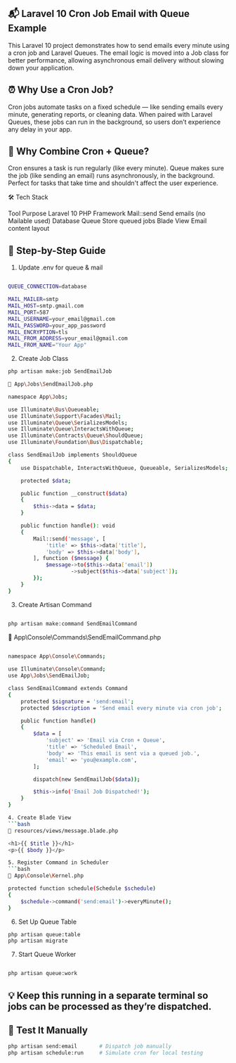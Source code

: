 ## 📬 Laravel 10 Cron Job Email with Queue Example
This Laravel 10 project demonstrates how to send emails every minute using a cron job and Laravel Queues. The email logic is moved into a Job class for better performance, allowing asynchronous email delivery without slowing down your application.

## ⏰ Why Use a Cron Job?
Cron jobs automate tasks on a fixed schedule — like sending emails every minute, generating reports, or cleaning data. When paired with Laravel Queues, these jobs can run in the background, so users don’t experience any delay in your app.

## 🔄 Why Combine Cron + Queue?
Cron ensures a task is run regularly (like every minute).
Queue makes sure the job (like sending an email) runs asynchronously, in the background.
Perfect for tasks that take time and shouldn't affect the user experience.

🛠️ Tech Stack

Tool	Purpose
Laravel 10	PHP Framework
Mail::send	Send emails (no Mailable used)
Database Queue	Store queued jobs
Blade View	Email content layout

## 📝 Step-by-Step Guide

1. Update .env for queue & mail

```bash

QUEUE_CONNECTION=database

MAIL_MAILER=smtp
MAIL_HOST=smtp.gmail.com
MAIL_PORT=587
MAIL_USERNAME=your_email@gmail.com
MAIL_PASSWORD=your_app_password
MAIL_ENCRYPTION=tls
MAIL_FROM_ADDRESS=your_email@gmail.com
MAIL_FROM_NAME="Your App"
```

2. Create Job Class
```bash
php artisan make:job SendEmailJob

📁 App\Jobs\SendEmailJob.php

namespace App\Jobs;

use Illuminate\Bus\Queueable;
use Illuminate\Support\Facades\Mail;
use Illuminate\Queue\SerializesModels;
use Illuminate\Queue\InteractsWithQueue;
use Illuminate\Contracts\Queue\ShouldQueue;
use Illuminate\Foundation\Bus\Dispatchable;

class SendEmailJob implements ShouldQueue
{
    use Dispatchable, InteractsWithQueue, Queueable, SerializesModels;

    protected $data;

    public function __construct($data)
    {
        $this->data = $data;
    }

    public function handle(): void
    {
        Mail::send('message', [
            'title' => $this->data['title'],
            'body' => $this->data['body'],
        ], function ($message) {
            $message->to($this->data['email'])
                    ->subject($this->data['subject']);
        });
    }
}

```


3. Create Artisan Command
```bash

php artisan make:command SendEmailCommand
```

📁 App\Console\Commands\SendEmailCommand.php
```bash
 
namespace App\Console\Commands;

use Illuminate\Console\Command;
use App\Jobs\SendEmailJob;

class SendEmailCommand extends Command
{
    protected $signature = 'send:email';
    protected $description = 'Send email every minute via cron job';

    public function handle()
    {
        $data = [
            'subject' => 'Email via Cron + Queue',
            'title' => 'Scheduled Email',
            'body' => 'This email is sent via a queued job.',
            'email' => 'you@example.com',
        ];

        dispatch(new SendEmailJob($data));

        $this->info('Email Job Dispatched!');
    }
}

4. Create Blade View
```bash
📁 resources/views/message.blade.php

<h1>{{ $title }}</h1>
<p>{{ $body }}</p>

5. Register Command in Scheduler
```bash
📁 App\Console\Kernel.php

protected function schedule(Schedule $schedule)
{
    $schedule->command('send:email')->everyMinute();
}
```

6. Set Up Queue Table

```bash
php artisan queue:table
php artisan migrate
```

7. Start Queue Worker
```bash

php artisan queue:work
```
## 💡 Keep this running in a separate terminal so jobs can be processed as they’re dispatched.

## 🔧 Test It Manually
```bash
php artisan send:email       # Dispatch job manually
php artisan schedule:run     # Simulate cron for local testing
